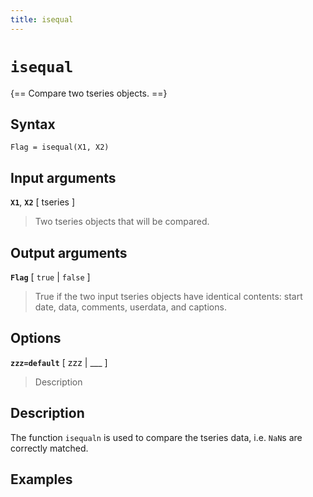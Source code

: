 ```yaml
---
title: isequal
---
```


# `isequal`

{== Compare two tseries objects. ==}


## Syntax 

    Flag = isequal(X1, X2)


## Input arguments 

__`X1`__, __`X2`__ [ tseries ]
> 
> Two tseries objects that will be compared.
> 


## Output arguments

__`Flag`__ [ `true` | `false` ] 
>
>True if the two input tseries objects
>have identical contents: start date, data, comments, userdata, and
>captions.
>

## Options 

__`zzz=default`__ [ zzz | ___ ]
> 
> Description
> 


## Description 

The function `isequaln` is used to compare the tseries data, i.e. `NaN`s
are correctly matched.

## Examples

```matlab
```

